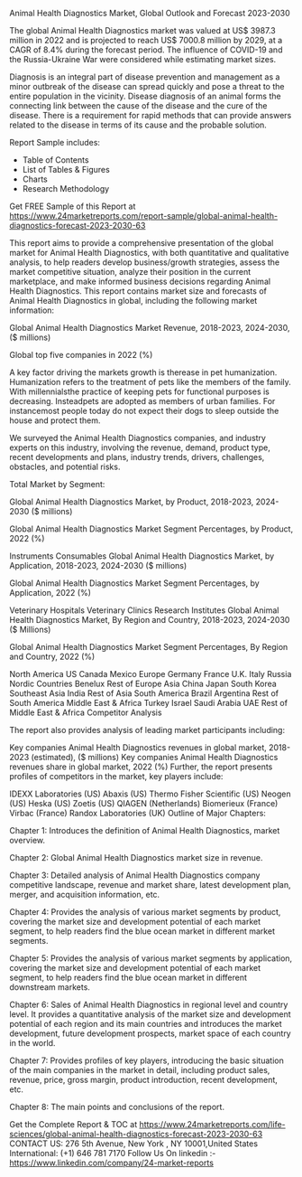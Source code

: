 Animal Health Diagnostics Market, Global Outlook and Forecast 2023-2030

The global Animal Health Diagnostics market was valued at US$ 3987.3 million in 2022 and is projected to reach US$ 7000.8 million by 2029, at a CAGR of 8.4% during the forecast period. The influence of COVID-19 and the Russia-Ukraine War were considered while estimating market sizes.

Diagnosis is an integral part of disease prevention and management as a minor outbreak of the disease can spread quickly and pose a threat to the entire population in the vicinity. Disease diagnosis of an animal forms the connecting link between the cause of the disease and the cure of the disease. There is a requirement for rapid methods that can provide answers related to the disease in terms of its cause and the probable solution.

Report Sample includes:
- Table of Contents
- List of Tables & Figures
- Charts
- Research Methodology

Get FREE Sample of this Report at https://www.24marketreports.com/report-sample/global-animal-health-diagnostics-forecast-2023-2030-63

This report aims to provide a comprehensive presentation of the global market for Animal Health Diagnostics, with both quantitative and qualitative analysis, to help readers develop business/growth strategies, assess the market competitive situation, analyze their position in the current marketplace, and make informed business decisions regarding Animal Health Diagnostics. This report contains market size and forecasts of Animal Health Diagnostics in global, including the following market information:

Global Animal Health Diagnostics Market Revenue, 2018-2023, 2024-2030, ($ millions)

Global top five companies in 2022 (%)

A key factor driving the markets growth is therease in pet humanization. Humanization refers to the treatment of pets like the members of the family. With millennialsthe practice of keeping pets for functional purposes is decreasing. Insteadpets are adopted as members of urban families. For instancemost people today do not expect their dogs to sleep outside the house and protect them.

We surveyed the Animal Health Diagnostics companies, and industry experts on this industry, involving the revenue, demand, product type, recent developments and plans, industry trends, drivers, challenges, obstacles, and potential risks.

Total Market by Segment:

Global Animal Health Diagnostics Market, by Product, 2018-2023, 2024-2030 ($ millions)

Global Animal Health Diagnostics Market Segment Percentages, by Product, 2022 (%)

Instruments
Consumables
Global Animal Health Diagnostics Market, by Application, 2018-2023, 2024-2030 ($ millions)

Global Animal Health Diagnostics Market Segment Percentages, by Application, 2022 (%)

Veterinary Hospitals
Veterinary Clinics
Research Institutes
Global Animal Health Diagnostics Market, By Region and Country, 2018-2023, 2024-2030 ($ Millions)

Global Animal Health Diagnostics Market Segment Percentages, By Region and Country, 2022 (%)

North America
US
Canada
Mexico
Europe
Germany
France
U.K.
Italy
Russia
Nordic Countries
Benelux
Rest of Europe
Asia
China
Japan
South Korea
Southeast Asia
India
Rest of Asia
South America
Brazil
Argentina
Rest of South America
Middle East & Africa
Turkey
Israel
Saudi Arabia
UAE
Rest of Middle East & Africa
Competitor Analysis

The report also provides analysis of leading market participants including:

Key companies Animal Health Diagnostics revenues in global market, 2018-2023 (estimated), ($ millions)
Key companies Animal Health Diagnostics revenues share in global market, 2022 (%)
Further, the report presents profiles of competitors in the market, key players include:

IDEXX Laboratories (US)
Abaxis (US)
Thermo Fisher Scientific (US)
Neogen (US)
Heska (US)
Zoetis (US)
QIAGEN (Netherlands)
Biomerieux (France)
Virbac (France)
Randox Laboratories (UK)
Outline of Major Chapters:

Chapter 1: Introduces the definition of Animal Health Diagnostics, market overview.

Chapter 2: Global Animal Health Diagnostics market size in revenue.

Chapter 3: Detailed analysis of Animal Health Diagnostics company competitive landscape, revenue and market share, latest development plan, merger, and acquisition information, etc.

Chapter 4: Provides the analysis of various market segments by product, covering the market size and development potential of each market segment, to help readers find the blue ocean market in different market segments.

Chapter 5: Provides the analysis of various market segments by application, covering the market size and development potential of each market segment, to help readers find the blue ocean market in different downstream markets.

Chapter 6: Sales of Animal Health Diagnostics in regional level and country level. It provides a quantitative analysis of the market size and development potential of each region and its main countries and introduces the market development, future development prospects, market space of each country in the world.

Chapter 7: Provides profiles of key players, introducing the basic situation of the main companies in the market in detail, including product sales, revenue, price, gross margin, product introduction, recent development, etc.

Chapter 8: The main points and conclusions of the report.

Get the Complete Report & TOC at https://www.24marketreports.com/life-sciences/global-animal-health-diagnostics-forecast-2023-2030-63
CONTACT US:
276 5th Avenue, New York , NY 10001,United States
International: (+1) 646 781 7170
Follow Us On linkedin :- https://www.linkedin.com/company/24-market-reports
